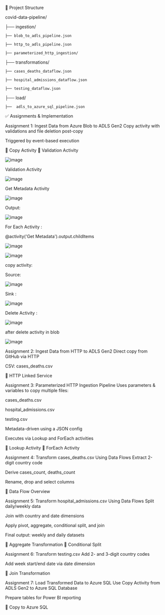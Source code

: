 
📂 Project Structure


covid-data-pipeline/

├── ingestion/

    ├── blob_to_adls_pipeline.json

    ├── http_to_adls_pipeline.json

    ├── parameterized_http_ingestion/

├── transformations/

    ├── cases_deaths_dataflow.json

    ├── hospital_admissions_dataflow.json

    ├── testing_dataflow.json

├── load/

    ├──  adls_to_azure_sql_pipeline.json



✅ Assignments & Implementation

Assignment 1: Ingest Data from Azure Blob to ADLS Gen2
Copy activity with validations and file deletion post-copy

Triggered by event-based execution

🔗 Copy Activity
🔗 Validation Activity

![image](https://github.com/user-attachments/assets/55e07353-a721-4260-ab59-6f1520d6c3f3)

Validation Activity

![image](https://github.com/user-attachments/assets/54bef68f-d294-475d-8035-e6f822ae4225)

Get Metadata Activity

![image](https://github.com/user-attachments/assets/8376f409-a3ae-44c0-9f4d-0ebd308032de)

Output:

![image](https://github.com/user-attachments/assets/54942eb1-81aa-46f8-ac1b-a2971d8e5bf8)

For Each Activity :

@activity('Get Metadata').output.childItems

![image](https://github.com/user-attachments/assets/ed150a0d-0e0f-494b-90ba-1b0c671cb39d)

![image](https://github.com/user-attachments/assets/fd0053c7-1851-43c1-b0ea-6a6157f52402)

copy activity:

Source:

![image](https://github.com/user-attachments/assets/3da9bd4f-d6e2-40ec-83be-3dc04272d14b)

Sink :

![image](https://github.com/user-attachments/assets/66a3491f-0fc6-41b5-96fa-9e80b96b6bbf)

Delete Activity :

![image](https://github.com/user-attachments/assets/f201ea1f-3ca7-4a5e-9565-41ef2ee8ffb1)

after delete activity in blob 

![image](https://github.com/user-attachments/assets/7652ec69-4414-4682-8aac-7f8d001d8dc2)


Assignment 2: Ingest Data from HTTP to ADLS Gen2
Direct copy from GitHub via HTTP

CSV: cases_deaths.csv

🔗 HTTP Linked Service

Assignment 3: Parameterized HTTP Ingestion Pipeline
Uses parameters & variables to copy multiple files:

cases_deaths.csv

hospital_admissions.csv

testing.csv

Metadata-driven using a JSON config

Executes via Lookup and ForEach activities

🔗 Lookup Activity
🔗 ForEach Activity

Assignment 4: Transform cases_deaths.csv Using Data Flows
Extract 2-digit country code

Derive cases_count, deaths_count

Rename, drop and select columns

🔗 Data Flow Overview

Assignment 5: Transform hospital_admissions.csv Using Data Flows
Split daily/weekly data

Join with country and date dimensions

Apply pivot, aggregate, conditional split, and join

Final output: weekly and daily datasets

🔗 Aggregate Transformation
🔗 Conditional Split

Assignment 6: Transform testing.csv
Add 2- and 3-digit country codes

Add week start/end date via date dimension

🔗 Join Transformation

Assignment 7: Load Transformed Data to Azure SQL
Use Copy Activity from ADLS Gen2 to Azure SQL Database

Prepare tables for Power BI reporting

🔗 Copy to Azure SQL


